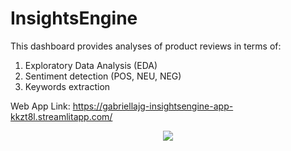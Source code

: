 # InsightsEngine

This dashboard provides analyses of product reviews in terms of: 

1. Exploratory Data Analysis (EDA)
2. Sentiment detection (POS, NEU, NEG)
3. Keywords extraction

Web App Link: https://gabriellajg-insightsengine-app-kkzt8l.streamlitapp.com/ 

</p>
<p align="center">
  <img src="https://github.com/gabriellajg/InsightsEngine/blob/main/Images/Interface.png" >
</p>
